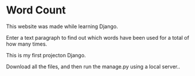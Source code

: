 # Word Count #

This website was made while learning Django.

Enter a text paragraph to find out which words have been used for a total of how many times.

This is my first projecton Django.

Download all the files, and then run the manage.py using a local server..
